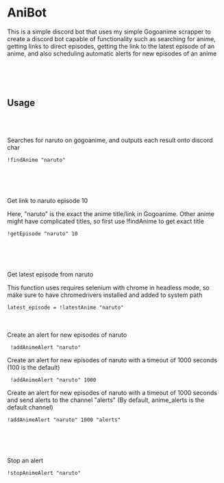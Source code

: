 # AniBot

<p> This is a simple discord bot that uses my simple Gogoanime scrapper to create a discord bot capable of functionality such as searching for anime, getting links to direct episodes, getting the link to the latest episode of an anime, and also scheduling automatic alerts for new episodes of an anime</p>

<br />
<br />
<br />

## Usage
<br />
<br />

<p> Searches for naruto on gogoanime, and outputs each result onto discord char</p> 
  
```!findAnime "naruto"```

<br />
<br />
<br />

<p> Get link to naruto episode 10</p>
<p> Here, "naruto" is the exact the anime title/link in Gogoanime. Other anime might have complicated titles, so first use !findAnime to get exact title</p>

```!getEpisode "naruto" 10```

<br />
<br />
<br />

<p> Get latest episode from naruto </p>

<p> This function uses requires selenium with chrome in headless mode, so make sure to have chromedrivers installed and added to system path </p>

```latest_episode = !latestAnime "naruto"```
<br />
<br />
<br />

<p> Create an alert for new episodes of naruto </p
  
 ``` !addAnimeAlert "naruto"```
 <br />
 
 <p> Create an alert for new episodes of naruto with a timeout of 1000 seconds (100 is the default) </p
  
  ``` !addAnimeAlert "naruto" 1000```
 <br />
 
  <p> Create an alert for new episodes of naruto with a timeout of 1000 seconds and send alerts to the channel "alerts" (By default, anime_alerts is the default channel) </p
  
  ``` !addAnimeAlert "naruto" 1000 "alerts" ```
 <br />
 
<br />
<br />
<br />

<p> Stop an alert </p

``` !stopAnimeAlert "naruto" ```
